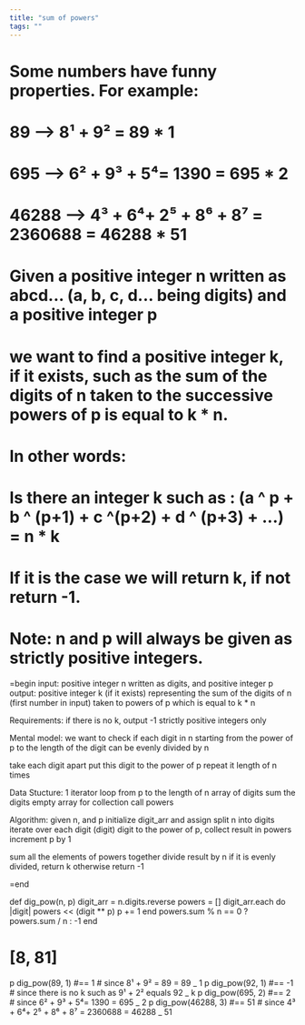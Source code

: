 ```yaml
---
title: "sum of powers"
tags: ""
---
```


# Some numbers have funny properties. For example:

# 

# 89 --> 8¹ + 9² = 89 \* 1

# 

# 695 --> 6² + 9³ + 5⁴= 1390 = 695 \* 2

# 

# 46288 --> 4³ + 6⁴+ 2⁵ + 8⁶ + 8⁷ = 2360688 = 46288 \* 51

# 

# Given a positive integer n written as abcd... (a, b, c, d... being digits) and a positive integer p

# 

# we want to find a positive integer k, if it exists, such as the sum of the digits of n taken to the successive powers of p is equal to k \* n.

# In other words:

# 

# Is there an integer k such as : (a ^ p + b ^ (p+1) + c ^(p+2) + d ^ (p+3) + ...) = n \* k

# 

# If it is the case we will return k, if not return -1.

# 

# Note: n and p will always be given as strictly positive integers.

=begin
input: positive integer n written as digits, and positive integer p
output: positive integer k (if it exists) representing the sum of the digits of n (first number in input) taken to powers of p which is equal to k \* n

Requirements:
if there is no k, output -1
strictly positive integers only

Mental model: 
we want to check if each digit in n starting from the power of p to the length of the digit can be evenly divided by n

take each digit apart
put this digit to the power of p
repeat it length of n times

Data Stucture:
1 iterator loop from p to the length of n
array of digits
sum the digits
empty array for collection call powers

Algorithm:
given n, and p
initialize digit_arr and assign split n into digits
iterate over each digit (digit)
    digit to the power of p, collect result in powers
    increment p by 1

sum all the elements of powers together
divide result by n
    if it is evenly divided, return k
    otherwise return -1

=end

def dig_pow(n, p)
  digit_arr = n.digits.reverse
  powers = \[]
  digit_arr.each do |digit|
    powers &lt;&lt; (digit \*\* p)
    p += 1
  end
  powers.sum % n == 0 ? powers.sum / n : -1 
end  

# [8, 81]

p dig_pow(89, 1) #== 1 # since 8¹ + 9² = 89 = 89 _ 1 
p dig_pow(92, 1) #== -1 # since there is no k such as 9¹ + 2² equals 92 _ k
p dig_pow(695, 2) #== 2 # since 6² + 9³ + 5⁴= 1390 = 695 _ 2
p dig_pow(46288, 3) #== 51 # since 4³ + 6⁴+ 2⁵ + 8⁶ + 8⁷ = 2360688 = 46288 _ 51
